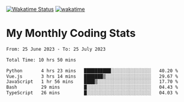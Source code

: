 [![Wakatime Status](https://github.com/noopurphalak/noopurphalak/workflows/wakatime-status-update/badge.svg)](https://github.com/noopurphalak/noopurphalak/actions/workflows/main.yml)
[![wakatime](https://wakatime.com/badge/user/80ace140-ef40-4fdd-b8ed-f3be3d2e1aea.svg)](https://wakatime.com/@80ace140-ef40-4fdd-b8ed-f3be3d2e1aea)

# My Monthly Coding Stats

<!--START_SECTION:waka-->

```txt
From: 25 June 2023 - To: 25 July 2023

Total Time: 10 hrs 50 mins

Python       4 hrs 23 mins   ██████████░░░░░░░░░░░░░░░   40.20 %
Vue.js       3 hrs 14 mins   ███████▒░░░░░░░░░░░░░░░░░   29.67 %
JavaScript   1 hr 56 mins    ████▒░░░░░░░░░░░░░░░░░░░░   17.70 %
Bash         29 mins         █░░░░░░░░░░░░░░░░░░░░░░░░   04.43 %
TypeScript   26 mins         █░░░░░░░░░░░░░░░░░░░░░░░░   04.03 %
```

<!--END_SECTION:waka-->
